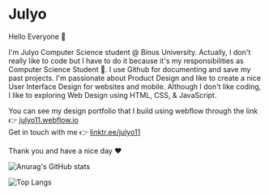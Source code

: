 # Julyo

Hello Everyone 👋 <br>

I'm Julyo Computer Science student @ Binus University. Actually, I don't really like to code but I have to do it because it's my responsibilities as Computer Science Student 🥲. I use Github for documenting and save my past projects. I'm passionate about Product Design and like to create a nice User Interface Design for websites and mobile. Although I don't like coding, I like to exploring Web Design using HTML, CSS, & JavaScript.

You can see my design portfolio that I build using webflow through the link 👉 <a href="https://julyo11.webflow.io/" target="_blank">julyo11.webflow.io</a><br>
Get in touch with me 👉 <a href="https://linktr.ee/julyo11" target="_blank">linktr.ee/julyo11</a>

Thank you and have a nice day ❤️

![Anurag's GitHub stats](https://github-readme-stats.vercel.app/api?username=julyo11&show_icons=true&theme=tokyonight&show_icons=true)

![Top Langs](https://github-readme-stats.vercel.app/api/top-langs/?username=julyo11&theme=tokyonight&show&layout=compact)




